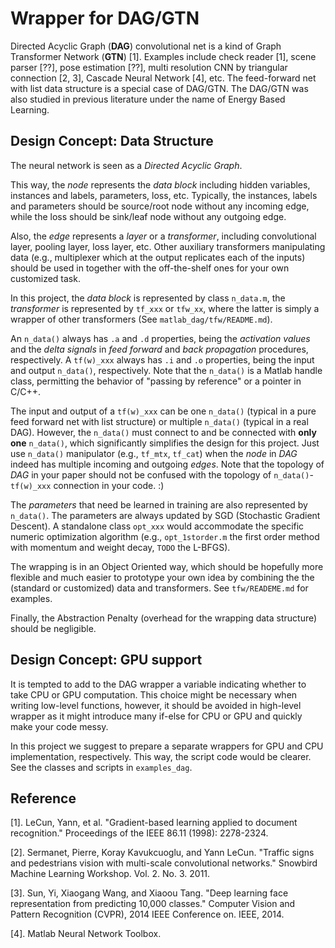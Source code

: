 # Wrapper for DAG/GTN

Directed Acyclic Graph (**DAG**) convolutional net is a kind of Graph Transformer Network (**GTN**) [1]. Examples include check reader [1], scene parser [??], pose estimation [??], multi resolution CNN by triangular connection [2, 3], Cascade Neural Network [4], etc. The feed-forward net with list data structure is a special case of DAG/GTN. The DAG/GTN was also studied in previous literature under the name of Energy Based Learning.

## Design Concept: Data Structure
The neural network is seen as a _Directed Acyclic Graph_. 

This way, the _node_ represents the _data block_ including hidden variables, instances and labels, parameters, loss, etc. Typically, the instances, labels and parameters should be source/root node without any incoming edge, while the loss should be sink/leaf node without any outgoing edge. 

Also, the _edge_ represents a _layer_ or a _transformer_, including convolutional layer, pooling layer, loss layer, etc. Other auxiliary transformers manipulating data (e.g., multiplexer which at the output replicates each of the inputs) should be used in together with the off-the-shelf ones for your own customized task.  

In this project, the _data block_ is represented by class `n_data.m`, the _transformer_ is represented by `tf_xxx` or `tfw_xx`, where the latter is simply a wrapper of other transformers (See `matlab_dag/tfw/README.md`).  

An `n_data()` always has `.a` and `.d` properties, being the _activation values_ and the _delta signals_ in _feed forward_ and _back propagation_ procedures, respectively. A `tf(w)_xxx` always has `.i` and `.o` properties, being the input and output `n_data()`, respectively. Note that the `n_data()` is a Matlab handle class, permitting the behavior of "passing by reference" or a pointer in C/C++.

The input and output of a `tf(w)_xxx` can be one `n_data()` (typical in a pure feed forward net with list structure) or multiple `n_data()` (typical in a real DAG). However, the `n_data()` must connect to and be connected with **only one** `n_data()`, which significantly simplifies the design for this project. Just use `n_data()` manipulator (e.g., `tf_mtx`, `tf_cat`) when the _node_ in _DAG_ indeed has multiple incoming and outgoing _edges_. Note that the topology of _DAG_ in your paper should not be confused with the topology of `n_data()`-`tf(w)_xxx` connection in your code. :)    

The _parameters_ that need be learned in training are also represented by `n_data()`. The parameters are always updated by SGD (Stochastic Gradient Descent). A standalone class `opt_xxx` would accommodate the specific numeric optimization algorithm (e.g., `opt_1storder.m` the first order method with momentum and weight decay, `TODO` the L-BFGS). 

The wrapping is in an Object Oriented way, which should be hopefully more flexible and much easier to prototype your own idea by combining the the (standard or customized) data and transformers. See `tfw/READEME.md` for examples.

Finally, the Abstraction Penalty (overhead for the wrapping data structure) should be negligible.

## Design Concept: GPU support
It is tempted to add to the DAG wrapper a variable indicating whether to take CPU or GPU computation. This choice might be necessary when writing low-level functions, however, it should be avoided in high-level wrapper as it might introduce many if-else for CPU or GPU and quickly make your code messy. 

In this project we suggest to prepare a separate wrappers for GPU and CPU implementation, respectively. This way, the script code would be clearer. See the classes and scripts in `examples_dag`.

## Reference
[1]. LeCun, Yann, et al. "Gradient-based learning applied to document recognition." Proceedings of the IEEE 86.11 (1998): 2278-2324.

[2]. Sermanet, Pierre, Koray Kavukcuoglu, and Yann LeCun. "Traffic signs and pedestrians vision with multi-scale convolutional networks." Snowbird Machine Learning Workshop. Vol. 2. No. 3. 2011.

[3]. Sun, Yi, Xiaogang Wang, and Xiaoou Tang. "Deep learning face representation from predicting 10,000 classes." Computer Vision and Pattern Recognition (CVPR), 2014 IEEE Conference on. IEEE, 2014.

[4]. Matlab Neural Network Toolbox.
